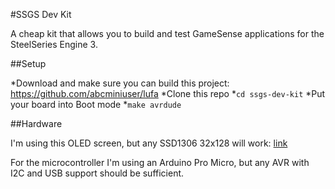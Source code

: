 #SSGS Dev Kit

A cheap kit that allows you to build and test GameSense applications for the SteelSeries Engine 3.

##Setup

*Download and make sure you can build this project: <https://github.com/abcminiuser/lufa>
*Clone this repo
*`cd ssgs-dev-kit`
*Put your board into Boot mode
*`make avrdude`

##Hardware

I'm using this OLED screen, but any SSD1306 32x128 will work: [link](http://www.aliexpress.com/item/Free-shipping-0-91-inch-12832-white-and-blue-color-128X32-OLED-LCD-LED-Display-Module/32661533323.html?spm=2114.13010608.0.94.kwyFUR)

For the microcontroller I'm using an Arduino Pro Micro, but any AVR with I2C and USB support should be sufficient.
